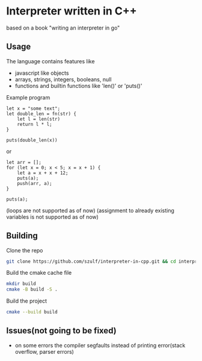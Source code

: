 # Interpreter written in C++

based on a book "writing an interpreter in go"

## Usage

The language contains features like
- javascript like objects
- arrays, strings, integers, booleans, null
- functions and builtin functions like 'len()' or 'puts()'

Example program
```
let x = "some text";
let double_len = fn(str) {
    let l = len(str)
    return l * l;
}

puts(double_len(x))
```

or

```
let arr = [];
for (let x = 0; x < 5; x = x + 1) {
    let a = x + x + 12;
    puts(a);
    push(arr, a);
}

puts(a);
```
(loops are not supported as of now)
(assignment to already existing variables is not supported as of now)

## Building

Clone the repo
```bash
git clone https://github.com/szulf/interpreter-in-cpp.git && cd interpreter-in-cpp
```

Build the cmake cache file
```bash
mkdir build
cmake -B build -S .
```

Build the project
```bash
cmake --build build
```

## Issues(not going to be fixed)
- on some errors the compiler segfaults instead of printing error(stack overflow, parser errors)
